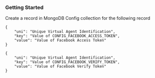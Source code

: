### Getting Started

Create a record in MongoDB Config collection for the following record

```
{
    "uni": "Unique Virtual Agent Identification",
    "key": "Value of CONFIG_FACEBOOK_ACCESS_TOKEN",
    "value": "Value of Facebook Access Token"
}

{
    "uni": "Unique Virtual Agent Identification",
    "key": "Value of CONFIG_FACEBOOK_VERIFY_TOKEN",
    "value": "Value of Facebook Verify Token"
}
```



